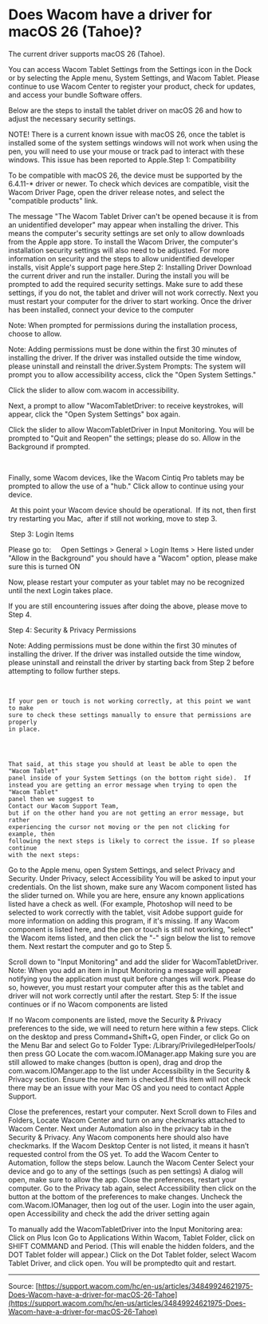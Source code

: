 # Does Wacom have a driver for macOS 26 (Tahoe)?

The current driver supports macOS 26 (Tahoe). 

You can access Wacom Tablet Settings from the Settings icon in the Dock or by selecting the Apple menu, System Settings, and Wacom Tablet. Please continue to use Wacom Center to register your product, check for updates, and access your bundle Software offers.

Below are the steps to install the tablet driver on macOS 26 and how to adjust the necessary security settings.

NOTE! There is a current known issue with macOS 26, once the tablet is installed some of the system settings windows will not work when using the pen, you will need to use your mouse or track pad to interact with these windows. This issue has been reported to Apple.Step 1: Compatibility

To be compatible with macOS 26, the device must be supported by the 6.4.11-* driver or newer. To check which devices are compatible, visit the Wacom Driver Page, open the driver release notes, and select the "compatible products" link.

The message "The Wacom Tablet Driver can't be opened because it is from an unidentified developer" may appear when installing the driver. This means the computer's security settings are set only to allow downloads from the Apple app store. To install the Wacom Driver, the computer's installation security settings will also need to be adjusted. For more information on security and the steps to allow unidentified developer installs, visit Apple's support page here.Step 2: Installing Driver
Download the current driver and run the installer.
During the install you will be prompted to add the required security settings. Make sure to add these settings, if you do not, the tablet and driver will not work correctly.
Next you must restart your computer for the driver to start working.
Once the driver has been installed, connect your device to the computer


Note: When prompted for permissions during the installation process, choose to allow.

Note: Adding permissions must be done within the first 30 minutes of installing the driver. If the driver was installed outside the time window, please uninstall and reinstall the driver.System Prompts:
The system will prompt you to allow accessibility access, click the "Open System Settings."

Click the slider to allow com.wacom in accessibility.

Next, a prompt to allow "WacomTabletDriver: to receive keystrokes, will appear, click the "Open System Settings" box again.

Click the slider to allow WacomTabletDriver in Input Monitoring. You will be prompted to "Quit and Reopen" the settings; please do so.
Allow in the Background if prompted.

 

Finally, some Wacom devices, like the Wacom Cintiq Pro tablets may be prompted to allow the use of a "hub." Click allow to continue using your device.



 At this point your Wacom device should be operational.  If its not, then first try restarting you Mac,  after if still not working, move to step 3. 

 Step 3: Login Items

Please go to:     Open Settings > General > Login Items > Here listed under "Allow in the Background" you should have a "Wacom" option, please make sure this is turned ON






  Now, please restart your computer as your tablet may no be recognized
  until the next Login takes place.



  If you are still encountering issues after doing the above, please move to Step
  4.




Step 4: Security & Privacy Permissions




Note: Adding permissions must be done within the first 30
    minutes of installing the driver. If the driver was installed outside the
    time window, please
    uninstall
    and reinstall the driver by starting back from Step 2 before attempting to
    follow further steps.
  


 



    If your pen or touch is not working correctly, at this point we want to make
    sure to check these settings manually to ensure that permissions are properly
    in place.
  



    That said, at this stage you should at least be able to open the "Wacom Tablet"
    panel inside of your System Settings (on the bottom right side).  If
    instead you are getting an error message when trying to open the "Wacom Tablet"
    panel then we suggest to
    Contact our Wacom Support Team,
    but if on the other hand you are not getting an error message, but rather
    experiencing the cursor not moving or the pen not clicking for example, then
    following the next steps is likely to correct the issue. If so please continue
    with the next steps:
  


Go to the Apple menu, open System Settings, and select Privacy and Security.
Under Privacy, select Accessibility
You will be asked to input your credentials. On the list shown, make sure any Wacom component listed has the slider turned on.
While you are here, ensure any known applications listed have a check as well. (For example, Photoshop will need to be selected to work correctly with the tablet, visit Adobe support guide for more information on adding this program, if it's missing.
If any Wacom component is listed here, and the pen or touch is still not working, "select" the Wacom items listed, and then click the "-" sign below the list to remove them. Next restart the computer and go to Step 5.


Scroll down to "Input Monitoring" and add the slider for WacomTabletDriver.
Note: When you add an item in Input Monitoring a message will appear notifying you the application must quit before changes will work. Please do so, however, you must restart your computer after this as the tablet and driver will not work correctly until after the restart.
Step 5: If the issue continues or if no Wacom components are listed

If no Wacom components are listed, move the Security & Privacy preferences to the side, we will need to return here within a few steps.
Click on the desktop and press Command+Shift+G, open Finder, or click Go on the Menu Bar and select Go to Folder
Type: /Library/PrivilegedHelperTools/ then press GO
Locate the com.wacom.IOManager.app
Making sure you are still allowed to make changes (button is open), drag and drop the com.wacom.IOManger.app to the list under Accessibility in the Security & Privacy section. Ensure the new item is checked.If this item will not check there may be an issue with your Mac OS and you need to contact Apple Support.

Close the preferences, restart your computer.
Next Scroll down to Files and Folders, Locate Wacom Center and turn on any checkmarks attached to Wacom Center.
Next under Automation also in the privacy tab in the Security & Privacy. Any Wacom components here should also have checkmarks. If the Wacom Desktop Center is not listed, it means it hasn’t requested control from the OS yet. To add the Wacom Center to Automation, follow the steps below.
Launch the Wacom Center
Select your device and go to any of the settings (such as pen settings)
A dialog will open, make sure to allow the app.
Close the preferences, restart your computer.
Go to the Privacy tab again, select Accessibility then click on the button at the bottom of the preferences to make changes.
Uncheck the com.Wacom.IOManager, then log out of the user.
Login into the user again, open Accessibility and check the add the driver setting again

To manually add the WacomTabletDriver into the Input Monitoring area:
Click on Plus Icon
Go to Applications
Within Wacom, Tablet Folder, click on SHIFT COMMAND and Period. (This will enable the hidden folders, and the DOT Tablet folder will appear.)
Click on the Dot Tablet folder, select Wacom Tablet Driver, and click open.
You will be promptedto quit and restart.

---
Source: [https://support.wacom.com/hc/en-us/articles/34849924621975-Does-Wacom-have-a-driver-for-macOS-26-Tahoe](https://support.wacom.com/hc/en-us/articles/34849924621975-Does-Wacom-have-a-driver-for-macOS-26-Tahoe)

